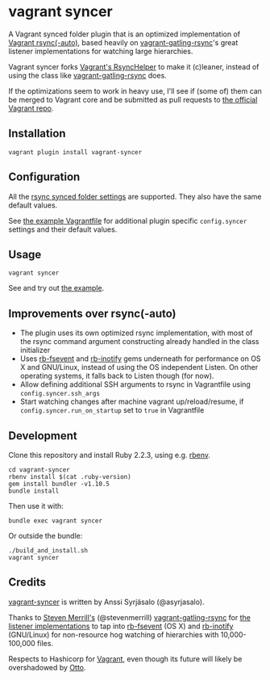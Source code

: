 # vagrant syncer

A Vagrant synced folder plugin that is an optimized implementation of [Vagrant rsync(-auto)](https://github.com/mitchellh/vagrant/tree/b721eb62cfbfa93895d0d4cf019436ab6b1df05d/plugins/synced_folders/rsync), based heavily on [vagrant-gatling-rsync](https://github.com/smerrill/vagrant-gatling-rsync)'s great listener implementations for watching large hierarchies.

Vagrant syncer forks [Vagrant's RsyncHelper](https://github.com/mitchellh/vagrant/blob/b721eb62cfbfa93895d0d4cf019436ab6b1df05d/plugins/synced_folders/rsync/helper.rb)
to make it (c)leaner, instead of using the class like [vagrant-gatling-rsync](https://github.com/smerrill/vagrant-gatling-rsync) does.

If the optimizations seem to work in heavy use, I'll see if (some of) them
can be merged to Vagrant core and be submitted as pull requests to
[the official Vagrant repo](https://github.com/mitchellh/vagrant).


## Installation

    vagrant plugin install vagrant-syncer


## Configuration

All the [rsync synced folder settings](https://docs.vagrantup.com/v2/synced-folders/rsync.html) are supported.
They also have the same default values.

See [the example Vagrantfile](https://github.com/asyrjasalo/vagrant-syncer/blob/master/example/Vagrantfile)
for additional plugin specific ```config.syncer``` settings and their default values.


## Usage

    vagrant syncer

See and try out [the example](https://github.com/asyrjasalo/vagrant-syncer/tree/master/example).

## Improvements over rsync(-auto)

- The plugin uses its own optimized rsync implementation, with most of the rsync command argument constructing already handled in the class initializer
- Uses [rb-fsevent](https://github.com/thibaudgg/rb-fsevent) and [rb-inotify](https://github.com/nex3/rb-inotify) gems underneath for performance on OS X and GNU/Linux, instead of using the OS independent Listen. On other operating systems, it falls back to Listen though (for now).
- Allow defining additional SSH arguments to rsync in Vagrantfile using ```config.syncer.ssh_args```
- Start watching changes after machine vagrant up/reload/resume, if ```config.syncer.run_on_startup``` set to ```true``` in Vagrantfile


## Development

Clone this repository and install Ruby 2.2.3, using e.g. [rbenv](https://github.com/sstephenson/rbenv).

    cd vagrant-syncer
    rbenv install $(cat .ruby-version)
    gem install bundler -v1.10.5
    bundle install

Then use it with:

    bundle exec vagrant syncer

Or outside the bundle:

    ./build_and_install.sh
    vagrant syncer


## Credits

[vagrant-syncer](https://github.com/asyrjasalo/vagrant-syncer) is written by Anssi Syrjäsalo (@asyrjasalo).

Thanks to [Steven Merrill's](https://github.com/smerrill) (@stevenmerrill) [vagrant-gatling-rsync](https://github.com/smerrill/vagrant-gatling-rsync)
for [the listener implementations](https://github.com/smerrill/vagrant-gatling-rsync/tree/master/lib/vagrant-gatling-rsync/listen) to tap into [rb-fsevent](https://github.com/thibaudgg/rb-fsevent) (OS X)
and [rb-inotify](https://github.com/nex3/rb-inotify) (GNU/Linux) for non-resource hog watching of hierarchies with 10,000-100,000 files.

Respects to Hashicorp for [Vagrant](https://github.com/mitchellh/vagrant), even though its
future will likely be overshadowed by [Otto](https://github.com/hashicorp/otto).
